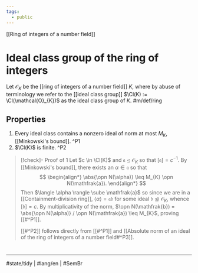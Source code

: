 ```yaml
---
tags:
  - public
---
```

[[Ring of integers of a number field]]
# Ideal class group of the ring of integers

Let $\mathcal{O}_{K}$ be the [[ring of integers of a number field]] $K$,
where by abuse of terminology we refer to the [[ideal class group]] $\Cl(K) := \Cl(\mathcal{O}_{K})$ as the ideal class group of $K$. #m/def/ring 

## Properties

1. Every ideal class contains a nonzero ideal of norm at most $M_{K}$, [[Minkowski's bound]]. ^P1
2. $\Cl(K)$ is finite. ^P2

> [!check]- Proof of 1
> Let $c \in \Cl(K)$ and $\mathfrak{a} \trianglelefteq \mathcal{O}_{K}$ so that $[\mathfrak{a}] = c^{-1}$.
> By [[Minkowski's bound]],
> there exists an $\alpha \in \mathfrak{a}$ so that
> $$
> \begin{align*}
> \abs{\opn N(\alpha)} \leq M_{K} \opn  N(\mathfrak{a}).
> \end{align*}
> $$
> Then $\langle \alpha \rangle \sube \mathfrak{a}$ so since we are in a [[Containment-division ring]], $\langle \alpha \rangle = \mathfrak{a}\mathfrak{b}$ for some ideal $\mathfrak{b} \trianglelefteq \mathcal{O}_{K}$,
> whence $[\mathfrak{b}]= c$.
> By multiplicativity of the norm,
> $\opn N(\mathfrak{b}) = \abs{\opn N(\alpha)} / \opn N(\mathfrak{a}) \leq M_{K}$, proving [[#^P1]].
> 
> [[#^P2]] follows directly from [[#^P1]] and [[Absolute norm of an ideal of the ring of integers of a number field#^P3]]. <span class="QED"/>

#
---
#state/tidy | #lang/en | #SemBr
